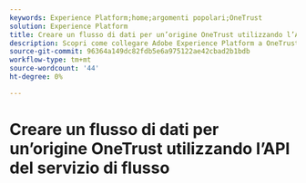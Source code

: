 ```yaml
---
keywords: Experience Platform;home;argomenti popolari;OneTrust
solution: Experience Platform
title: Creare un flusso di dati per un’origine OneTrust utilizzando l’API del servizio di flusso
description: Scopri come collegare Adobe Experience Platform a OneTrust utilizzando l’API del servizio di flusso.
source-git-commit: 96364a149dc82fdb5e6a975122ae42cbad2b1bdb
workflow-type: tm+mt
source-wordcount: '44'
ht-degree: 0%

---
```


# Creare un flusso di dati per un’origine OneTrust utilizzando l’API del servizio di flusso
